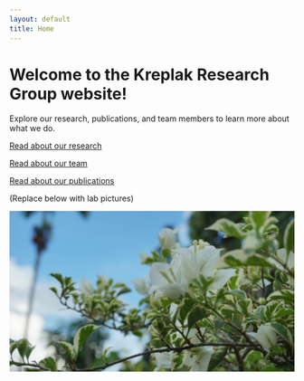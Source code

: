 ```yaml
---
layout: default
title: Home
---
```


# Welcome to the Kreplak Research Group website!

Explore our research, publications, and team members to learn more about what we do.

[Read about our research](research.md)

[Read about our team](team.md)

[Read about our publications](publications.md)

(Replace below with lab pictures)

![Lab Photo](/assets/test_image.jpg)
